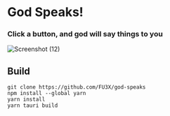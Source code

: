 # God Speaks!
### Click a button, and god will say things to you
![Screenshot (12)](https://github.com/FU3X/god-speaks/assets/97900500/1958a42e-744a-4eaa-a306-1177f11b1b43)
## Build
```
git clone https://github.com/FU3X/god-speaks
npm install --global yarn
yarn install
yarn tauri build
```
